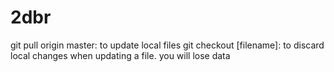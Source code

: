 # 2dbr

git pull origin master: to update local files
git checkout [filename]: to discard local changes when updating a file. you will lose data
